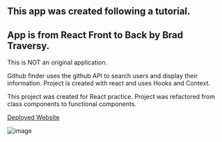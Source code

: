 
## This app was created following a tutorial.

## App is from React Front to Back by Brad Traversy.
This is NOT an original application.

Github finder uses the github API to search users and display their information.
Project is created with react and uses Hooks and Context.

This project was created for React practice. Project was refactored from class components to functional components.

[Deployed Website](https://ah-github-finder.netlify.app/)

![image](https://user-images.githubusercontent.com/64741393/91671015-e6981a80-eaf0-11ea-98ca-05af3aba239a.png)
